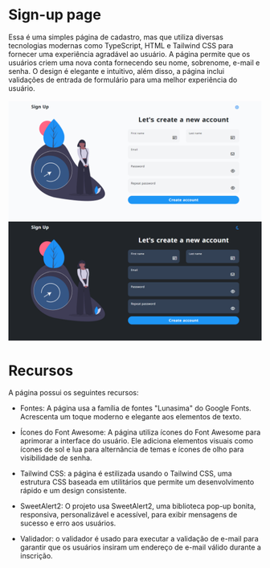 # Sign-up page
Essa é uma simples página de cadastro, mas que utiliza diversas tecnologias modernas como TypeScript, HTML e Tailwind CSS para fornecer uma experiência agradável ao usuário. A página permite que os usuários criem uma nova conta fornecendo seu nome, sobrenome, e-mail e senha. O design é elegante e intuitivo, além disso, a página inclui validações de entrada de formulário para uma melhor experiência do usuário.
<br>
<br>
![page](src/assets/screenshot/light-mode.png)
![page](src/assets/screenshot/dark-mode.png)

# Recursos
A página possui os seguintes recursos:
- Fontes: A página usa a família de fontes "Lunasima" do Google Fonts. Acrescenta um toque moderno e elegante aos elementos de texto.

- Ícones do Font Awesome: A página utiliza ícones do Font Awesome para aprimorar a interface do usuário. Ele adiciona elementos visuais como ícones de sol e lua para alternância de temas e ícones de olho para visibilidade de senha.

- Tailwind CSS: a página é estilizada usando o Tailwind CSS, uma estrutura CSS baseada em utilitários que permite um desenvolvimento rápido e um design consistente.

- SweetAlert2: O projeto usa SweetAlert2, uma biblioteca pop-up bonita, responsiva, personalizável e acessível, para exibir mensagens de sucesso e erro aos usuários.

- Validador: o validador é usado para executar a validação de e-mail para garantir que os usuários insiram um endereço de e-mail válido durante a inscrição.
